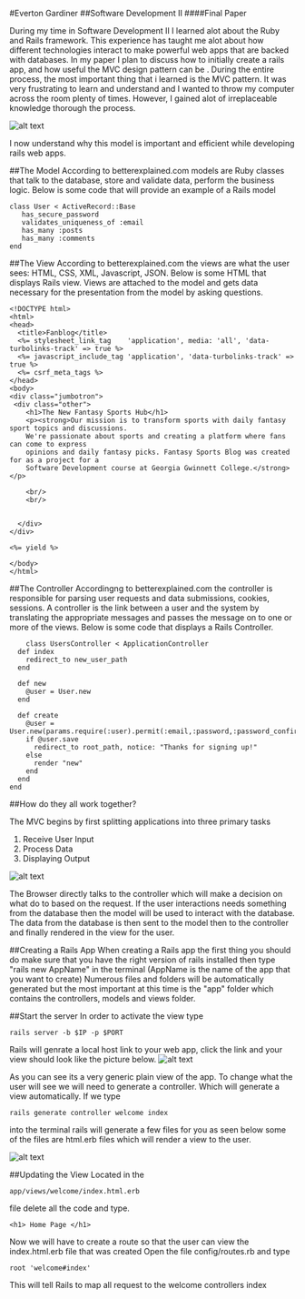 #Everton Gardiner
##Software Development II
####Final Paper

During my time in Software Development II I learned alot about the Ruby and Rails framework. This experience has taught me alot about how different technologies interact to make powerful web apps that are backed with databases. In my paper I plan to discuss how to initially create a rails app, and how useful the MVC design pattern can be .  During the entire process,  the most important thing that i learned is the MVC pattern.  It was very frustrating to learn and understand and I wanted to throw my computer across the room plenty of times. However, I gained alot of irreplaceable knowledge thorough the process.

![alt text](https://detouristsdiary.files.wordpress.com/2014/09/frustration-computer.gif "Frustrated Pic")

I now understand why this model is important and efficient while developing rails web apps.

##The Model
 According to betterexplained.com models are Ruby classes  that talk to the database, store and validate data, perform the business logic. Below is some code that will provide an example of a Rails model
 ```
 class User < ActiveRecord::Base
    has_secure_password
    validates_uniqueness_of :email
    has_many :posts
    has_many :comments
end
```

##The View
According to betterexplained.com the views are what the user sees: HTML, CSS, XML, Javascript, JSON.
Below is some HTML that displays Rails view. Views are attached to the model and gets data necessary for the presentation from the model by asking questions.

```
<!DOCTYPE html>
<html>
<head>
  <title>Fanblog</title>
  <%= stylesheet_link_tag    'application', media: 'all', 'data-turbolinks-track' => true %>
  <%= javascript_include_tag 'application', 'data-turbolinks-track' => true %>
  <%= csrf_meta_tags %>
</head>
<body>
<div class="jumbotron">
 <div class="other">
    <h1>The New Fantasy Sports Hub</h1>
    <p><strong>Our mission is to transform sports with daily fantasy sport topics and discussions. 
    We're passionate about sports and creating a platform where fans can come to express 
    opinions and daily fantasy picks. Fantasy Sports Blog was created for as a project for a 
    Software Development course at Georgia Gwinnett College.</strong></p>
    
    <br/>
    <br/>
   

  </div>
</div>

<%= yield %>

</body>
</html>
```




##The Controller
Accordingng to betterexplained.com the controller is  responsible for parsing user requests and data submissions, cookies, sessions. A controller is the link between a user and the system by translating the appropriate messages and passes the message on to one or more of the views.
Below is some code that displays a Rails Controller. 
```
    class UsersController < ApplicationController
  def index
    redirect_to new_user_path
  end
  
  def new
    @user = User.new 
  end   
  
  def create
    @user = User.new(params.require(:user).permit(:email,:password,:password_confirmation))
    if @user.save
      redirect_to root_path, notice: "Thanks for signing up!"
    else
      render "new" 
    end
  end
end
```

##How do they all work together?

The MVC begins by first splitting applications into three primary tasks

1. Receive User Input
2. Process Data
3. Displaying Output

![alt text](https://cms-assets.tutsplus.com/uploads/users/263/posts/21627/image/mvc.png "MVC Image")


 The Browser directly talks to the controller which will make a decision on what do to based on the request. If the user
 interactions needs something from the database then the model will be used to interact with the database. The data from the
 database is then sent to the model then to the controller and finally rendered in the view for the user.
 
##Creating a Rails App
 When creating a Rails app the first thing you should do make sure that you have the right version of rails installed
 then type "rails new AppName" in the terminal (AppName is the name of the app that you want to create)
 Numerous files and folders will be automatically generated but the most important at this time is the "app" folder which contains the controllers, models and views folder.
 
##Start the server
 In order to activate the view type 
 ```
rails server -b $IP -p $PORT
 ```
  Rails will genrate a local host link to your web app, click the link and your view should look like the picture below.
  ![alt text](http://guides.rubyonrails.org/images/getting_started/rails_welcome.png "Rails Welcome Page")
  
  As you can see its a very generic plain view of the app. To change what the user will see we will need to generate a controller. Which will generate  a view automatically. If we type 
  ``` 
  rails generate controller welcome index
  ```
  into the terminal rails will generate a few files for you as seen below some of the files are html.erb files which will render a view to the user.
  
  ![alt text](http://codethinked.wpengine.netdna-cdn.com/wp-content/uploads/image13.png "Rails Controller")
  
##Updating the View
Located in the 
```
app/views/welcome/index.html.erb
```
file delete all the code and type.
 ```
 <h1> Home Page </h1>
 ```
 Now we will have to create a route so that the user can view the index.html.erb file that was created
 Open the file config/routes.rb and type 
  ``` 
  root 'welcome#index'
  ```
This will tell Rails to map all request to the welcome controllers index

